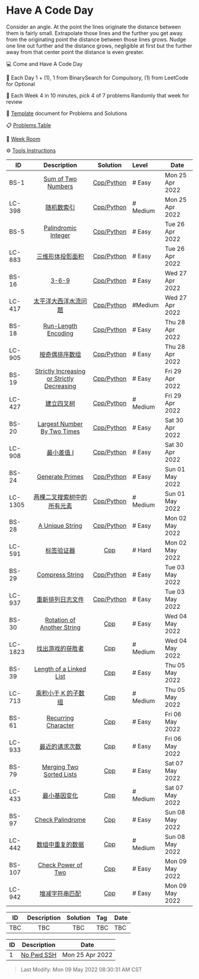 # Have A Code Day
Consider an angle. At the point the lines originate the distance between them is fairly small. Extrapolate those lines and the further you get away from the originating point the distance between those lines grows. Nudge one line out further and the distance grows, negligible at first but the further away from that center point the distance is even greater.

💻 Come and Have A Code Day

📖 Each Day 1 + (1), 1 from BinarySearch for Compulsory, (1) from LeetCode for Optional

🎯 Each Week 4 in 10 minutes, pick 4 of 7 problems Randomly that week for review 

🔖 [Template](template.md) document for Problems and Solutions

📋 [Problems Table](#problem)

🧾 [Week Room](#weekroom)

⚙️ [Tools Instructions](#tools)

<span id="problem"></span>

| ID   |                         Description                          | Solution | Level  | Date            |
| ---- | :----------------------------------------------------------: | :------: | :--- | --------------- |
| BS-1 | [Sum of Two Numbers](https://binarysearch.com/problems/Sum-of-Two-Numbers) | [Cpp/Python](./binarysearch/bs_1.md) | # Easy | Mon 25 Apr 2022 |
| LC-398 | [随机数索引](https://leetcode-cn.com/problems/random-pick-index/) | [Cpp/Python](./leetcode/lc_398.md) | # Medium | Mon 25 Apr 2022 |
| BS-5 | [Palindromic Integer](https://binarysearch.com/problems/Palindromic-Integer) | [Cpp/Python](./binarysearch/bs_5.md) | # Easy | Tue 26 Apr 2022 |
| LC-883 | [三维形体投影面积](https://leetcode-cn.com/problems/projection-area-of-3d-shapes/) | [Cpp/Python](./leetcode/lc_883.md) | # Easy | Tue 26 Apr 2022 |
| BS-16 | [3-6-9](https://binarysearch.com/problems/3-6-9) | [Cpp/Python](./binarysearch/bs_16.md) | # Easy | Wed 27 Apr 2022 |
| LC-417 | [太平洋大西洋水流问题](https://leetcode-cn.com/problems/pacific-atlantic-water-flow/) | [Cpp/Python](./leetcode/lc_417.md) | #Medium | Wed 27 Apr 2022 |
| BS-18 | [Run-Length Encoding](https://binarysearch.com/problems/Run-Length-Encoding) | [Cpp/Python](./binarysearch/bs_18.md) | # Easy | Thu 28 Apr 2022 |
| LC-905 | [按奇偶排序数组](https://leetcode-cn.com/problems/sort-array-by-parity/) | [Cpp/Python](./leetcode/lc_905.md) | # Easy | Thu 28 Apr 2022 |
| BS-19 | [Strictly Increasing or Strictly Decreasing](https://binarysearch.com/problems/Strictly-Increasing-or-Strictly-Decreasing) | [Cpp/Python](./binarysearch/bs_19.md) | # Easy | Fri 29 Apr 2022 |
| LC-427 | [建立四叉树](https://leetcode-cn.com/problems/construct-quad-tree/) | [Cpp/Python](./leetcode/lc_427.md) | # Medium | Fri 29 Apr 2022 |
| BS-20| [Largest Number By Two Times](https://binarysearch.com/problems/Largest-Number-By-Two-Times) | [Cpp/Python](./binarysearch/bs_20.md) | # Easy | Sat 30 Apr 2022 |
| LC-908 | [最小差值 I](https://leetcode-cn.com/problems/smallest-range-i/) | [Cpp/Python](./leetcode/lc_908.md) | # Easy | Sat 30 Apr 2022|
| BS-24 | [Generate Primes](https://binarysearch.com/problems/Generate-Primes) | [Cpp/Python](./binarysearch/bs_24.md) | # Easy | Sun 01 May 2022 |
| LC-1305 | [两棵二叉搜索树中的所有元素](https://leetcode-cn.com/problems/all-elements-in-two-binary-search-trees/) | [Cpp/Python](./leetcode/lc_1305.md) | # Medium | Sun 01 May 2022 |
| BS-28 | [A Unique String](https://binarysearch.com/problems/A-Unique-String) | [Cpp/Python](./binarysearch/bs_28.md) | # Easy | Mon 02 May 2022 |
| LC-591 | [标签验证器](https://leetcode-cn.com/problems/tag-validator/) | [Cpp](./leetcode/lc_591.md) | # Hard | Mon 02 May 2022 |
| BS-29 | [Compress String](https://binarysearch.com/problems/Compress-String) | [Cpp/Python](./binarysearch/bs_29.md) | # Easy | Tue 03 May 2022 |
| LC-937 | [重新排列日志文件](https://leetcode-cn.com/problems/reorder-data-in-log-files/) | [Cpp/Python](./leetcode/lc_937.md) | # Easy | Tue 03 May 2022 |
| BS-30 | [Rotation of Another String](https://binarysearch.com/problems/Rotation-of-Another-String) | [Cpp](./binarysearch/bs_30.md) | # Easy | Wed 04 May 2022 |
| LC-1823 | [找出游戏的获胜者](https://leetcode-cn.com/problems/find-the-winner-of-the-circular-game/) | [Cpp](./leetcode/lc_1823.md) | # Medium | Wed 04 May 2022 |
| BS-39 | [Length of a Linked List](https://binarysearch.com/problems/Length-of-a-Linked-List) | [Cpp](./binarysearch/bs_39.md) | # Easy | Thu 05 May 2022 | 
| LC-713 | [乘积小于 K 的子数组](https://leetcode-cn.com/problems/subarray-product-less-than-k/) | [Cpp](./leetcode/lc_713.md) | # Medium | Thu 05 May 2022 |
| BS-61 | [Recurring Character](https://binarysearch.com/problems/Recurring-Character) | [Cpp](./binarysearch/bs_61.md) | # Easy | Fri 06 May 2022 |
| LC-933 | [最近的请求次数](https://leetcode-cn.com/problems/number-of-recent-calls/) | [Cpp](./leetcode/lc_933.md) | # Easy | Fri 06 May 2022 |
| BS-79 | [Merging Two Sorted Lists](https://binarysearch.com/problems/Merging-Two-Sorted-Lists) | [Cpp](./binarysearch/bs_79.md) | # Easy | Sat 07 May 2022 |
| LC-433 | [最小基因变化](https://leetcode-cn.com/problems/minimum-genetic-mutation/) | [Cpp](./leetcode/lc_433.md) | # Medium | Sat 07 May 2022 | 
| BS-97 | [Check Palindrome](https://binarysearch.com/problems/Check-Palindrome) | [Cpp](./binarysearch/bs_97.md) | # Easy | Sun 08 May 2022 |
| LC-442 | [数组中重复的数据](https://leetcode-cn.com/problems/find-all-duplicates-in-an-array/) | [Cpp](./leetcode/lc_442.md) | # Medium | Sun 08 May 2022 |
| BS-107 | [Check Power of Two](https://binarysearch.com/problems/Check-Power-of-Two) | [Cpp](./binarysearch/bs_107.md) | # Easy | Mon 09 May 2022 |
| LC-942 | [增减字符串匹配](https://leetcode-cn.com/problems/di-string-match/) | [Cpp](./leetcode/lc_942.md) | # Easy | Mon 09 May 2022 |


<span id="weekroom"></span>

| ID   |                         Description                          | Solution | Tag  | Date            |
| ---- | :----------------------------------------------------------: | :------: | :--- | --------------- |
| TBC | TBC | TBC          | TBC      | TBC |

<span id="tools"></span>


| ID | Description | Date |
| ---- | :-------------------: | ----------------|
| 1 | [No Pwd SSH](./tools/NoPwdSSH.md) | Mon 25 Apr 2022 |



> Last Modify: Mon 09 May 2022 08:30:31 AM CST



